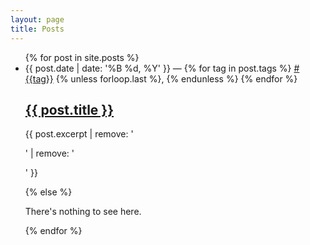 ```yaml
---
layout: page
title: Posts
---
```


<ul class="posts">
  {% for post in site.posts %}
    <li>
      <span class="post-info faded">
        <span class="post-date">
          <time>{{ post.date | date: '%B %d, %Y' }}</time>
        </span>
        &mdash;
        <span class="post-tags">
          {% for tag in post.tags %}
            <a href="/tag/{{tag}}">#{{tag}}</a>
            {% unless forloop.last %}, {% endunless %}
          {% endfor %}
        </span>
      </span>
      <a href="{{ post.url }}">
        <h2 class="post-title">
            {{ post.title }}
        </h2>
      </a>
      <p class="post-excerpt">
        {{ post.excerpt | remove: '<p>' | remove: '</p>' }}
      </p>
    </li>
  {% else %}
    <p>There's nothing to see here.</p>
  {% endfor %}
</ul>
